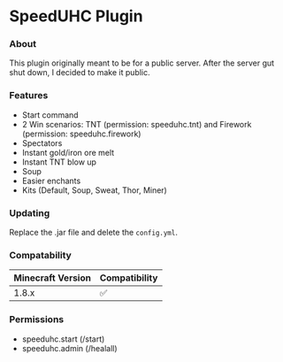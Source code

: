 # SpeedUHC Plugin

### About
This plugin originally meant to be for a public server. After the server gut shut down, I decided to make it public.

### Features
- Start command
- 2 Win scenarios: TNT (permission: speeduhc.tnt) and Firework (permission: speeduhc.firework)
- Spectators
- Instant gold/iron ore melt
- Instant TNT blow up
- Soup
- Easier enchants
- Kits (Default, Soup, Sweat, Thor, Miner)

### Updating
Replace the .jar file and delete the ``config.yml``.

### Compatability

| Minecraft Version  | Compatibility |
| ------------- | ------------- |
| 1.8.x  | ✅ |

### Permissions
- speeduhc.start (/start)
- speeduhc.admin (/healall)

